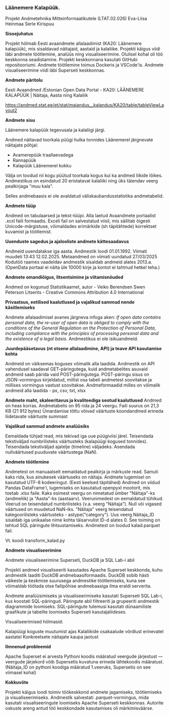 ### Läänemere Kalapüük.

Projekt
Andmetehnika Mitteinformaatikutele (LTAT.02.026)
Eva-Liisa Heinmaa
Serle Kirispuu

**Sissejuhatus**

Projekt hõlmab Eesti avaandmete allalaadimist (KA20: Läänemere kalapüük), mis sisaldavad näitajaid, aastaid ja kalaliike. Projekti käigus viidi läbi andmete töötlemine, analüüs ning visualiseerimine.
Olulisel kohal oli töö keskkonna seadistamine.
Projekti keskkonnana kasutati GitHubi repositooriumi. Andmete töötlemine toimus Dockeris ja VSCode'is. Andmete visualiseerimine viidi läbi Superseti keskkonnas.

**Andmete päritolu**

Eesti Avaandmed /Estonian Open Data Portal - KA20: LÄÄNEMERE KALAPÜÜK | Näitaja, Aasta ning Kalaliik 

https://andmed.stat.ee/et/stat/majandus__kalandus/KA20/table/tableViewLayout2

**Andmete sisu**

Läänemere kalapüük tegevusala ja kalaliigi järgi.

Andmed näitavad toorkala püügi hulka tonnides Läänemerel järgnevate näitajate põhjal:

* Avamerepüük traallaevadega
* Rannapüük
* Kalapüük Läänemerel kokku

Välja on toodud nii kogu püütud toorkala kogus kui ka andmed liikide lõikes. Andmestikus on esindatud 20 eristatavat kalaliiki ning üks täiendav veerg pealkirjaga "muu kala".

Selles andmebaasis ei ole avaldatud väliskaubandusstatistika andmetabelid.


**Andmete tüüp**

Andmed on tabulaarsed ja tekst-tüüpi. Alla laetud Avaandmete portaalist .xcxl faili formaadis. Exceli fail on salvestatud viisil, mis säilitab õigesti Unicode-märgistuse, võimaldades erimärkide (sh täpitähtede) korrektset kuvamist ja töötlemist.


**Uuenduste sagedus ja ajalooliste andmete kättesaadavus**

Andmeid uuendatakse iga aasta. Andmestik loodi 01.01.1992.
Viimati muudeti 13:43 12.02.2025. Metaandmed on viimati uundatud 27/03/2025
Kodutöö raames vaadeldav andmestik sisaldab andmeid alates 2013.a. (OpenData portaal ei näita üle 10000 kirje ja kontot ei tahtnud hetkel teha.)

**Andmete omandiõigus, litsentsimine ja viitamisnõuded**

Andmed on kogunud  Statistikaamet, autor - Veiko Berendsen Swen Peterson
Litsents - Creative Commons Attribution 4.0 International


**Privaatsus, eetilised kaalutlused ja vajalikud sammud nende käsitlemiseks**

Andmete allalaadimisel avanes järgneva infoga aken:
*If open data contains personal data, the re-user of open data is obliged to comply with the conditions of the General Regulation on the Protection of Personal Data, including compliance with the principles of processing personal data and the existence of a legal basis.*
Andmestikus ei ole isikuandmeid. 

**Juurdepääsetavus (nt otsene allalaadimine, API) ja teave API kasutamise kohta**

Andmeid on väiksemas koguses võimalik alla laadida.
Andmestik on API vahendusel saadaval GET-päringutega, kuid 
andmetabelites asuvaid andmeid saab pärida vaid POST-päringutega. POST-päringu sisus on JSON-vormingus kirjeldatud, millist osa tabeli andmetest soovitakse ja millises vormingus vastust soovitakse. 
Andmeformaadid milles on võimalik andmeid alla laadida - px, csv, txt, xlsx

**Andmete maht, skaleeritavus ja kvaliteediga seotud kaalutlused**
Andmed on heas korras. Andmetabelis on 95 rida ja 24 veergu. Faili suurus on 21,3 KB (21 912 bytes)
Ümardamise tõttu võivad väärtuste koondandmed erineda liidetavate väärtuste summast

**Vajalikud sammud andmete analüüsiks**

Eemaldada tühjad read, mis tekivad iga uue püügiviisi järel.
Teisendada tekstiväljad numbrilisteks väärtusteks (kalapüügi kogused tonnides).
Teisendada tekstiväljad ajatelje (timeline) väljadeks.
Asendada nullväärtused puuduvate väärtustega (NaN).

**Andmete töötlemine**

Andmetest on manuaalselt eemaldatud pealkirja ja märkuste read. Samuti kaks rida, kus ainukesek väärtuseks on näitaja.
Andmete lugemisel on kasutatud UTF-8 kodeeringut. (Eesti keelsed täpitähed)
Andmed on viidud Pandas DataFrame'i, lugemiseks on kasutatud openpyxl mootorit, mis toetab .xlsx faile.
Kaks esimest veergu on nimetatud ümber "Näitaja"-ks (andmeliik) ja "Aasta"-ks (aastaarv).
Veerunimedest on eemaldatud tühikud.
Veerud on teisendatud numbrilisteks (v.a. veerg "Näitaja"). Null või vigased väärtused on muudetud NaN-iks.
"Näitaja" veerg teisendatud kategoorilisteks väärtusteks - astype("category"). Uus veerg Näitaja_ID sisaldab iga unikaalse nime kohta täisarvulist ID-d alates 0. See toiming on tehtud SQL päringute lihtsustamiseks.
Andmetest on loodud kalad.parquet fail.

Vt. koodi transform_kalad.py

**Andmete visualiseerimine**

Andmete visualiseerimine Superseti, DuckDB ja SQL Lab-i abil

Projekti andmed visualiseeriti kasutades Apache Superset keskkonda, kuhu andmestik laaditi DuckDB andmebaasiformaadis. 
DuckDB sobib hästi väikeste ja keskmise suurusega andmestike töötlemiseks, kuna see võimaldab töötada otse failipõhise andmebaasiga ilma eraldi serverita.

Andmete analüüsimiseks ja visualiseerimiseks kasutati Superseti SQL Lab-i, kus koostati SQL-päringud. Päringute abil filtreeriti ja grupeeriti andmestik diagrammide loomiseks. 
SQL-päringute tulemusi kasutati dünaamiliste graafikute ja tabelite loomiseks Superseti kasutajaliideses.

Visualiseerimised hõlmasid:

Kalapüügi koguste muutumist ajas
Kalaliikide osakaalude võrdlust erinevatel aastatel
Konkreetsete näitajate kaupa jaotust

**Ilmnenud probleemid**

Apache Superset ei arvesta Pythoni koodis määratud veergude järjestust — veergude järjekord võib Supersetis kuvatuna erineda lähtekoodis määratust. (Näitaja_ID on pythoni koodiga määratud 1.veeruks, Supersetis on see viimasel kohal)

**Kokkuvõte**

Projekti käigus loodi toimiv töökeskkond andmete jagamiseks, töötlemiseks ja visualiseerimiseks. Andmestik salvestati .parquet-vormingus, mida kasutati visualiseeringute loomiseks Apache Superseti keskkonnas. Autorite oskuste areng antud töö keskkondade kasutamises oli märkimisväärse.

